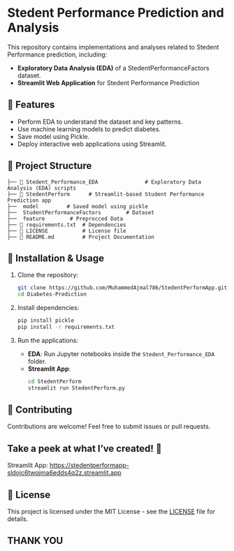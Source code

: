 # Stedent Performance Prediction and Analysis

This repository contains implementations and analyses related to Stedent Performance prediction, including:

- **Exploratory Data Analysis (EDA)** of a StedentPerformanceFactors dataset.
- **Streamlit Web Application** for Stedent Performance Prediction

## 📌 Features
- Perform EDA to understand the dataset and key patterns.
- Use machine learning models to predict diabetes.
- Save model using Pickle.
- Deploy interactive web applications using Streamlit.

## 📂 Project Structure
```
├── 📂 Stedent_Performance_EDA               # Exploratory Data Analysis (EDA) scripts
├── 📂 StedentPerform      # Streamlit-based Student Performance Prediction app
├──  model         # Saved model using pickle
├──  StudentPerformanceFactors        # Dataset
├──  feature        # Preprocced Data
├── 📜 requirements.txt  # Dependencies
├── 📜 LICENSE           # License file
├── 📜 README.md         # Project Documentation
```

## 🚀 Installation & Usage

1. Clone the repository:
   ```bash
   git clone https://github.com/MuhammedAjmal786/StedentPerformApp.git
   cd Diabetes-Prediction
   ```

2. Install dependencies:
   ```bash
   pip install pickle
   pip install -r requirements.txt
   ```

3. Run the applications:
   - **EDA**: Run Jupyter notebooks inside the `Stedent_Performance_EDA` folder.
   - **Streamlit App**:
     ```bash
     cd StedentPerform
     streamlit run StedentPerform.py

## 🤝 Contributing
Contributions are welcome! Feel free to submit issues or pull requests.


## Take a peek at what I’ve created! 👀
Streamlit App: https://stedentperformapp-sldojc6twqjma6edds4q2z.streamlit.app

## 📜 License
This project is licensed under the MIT License - see the [LICENSE](LICENSE) file for details.

## **THANK YOU**
